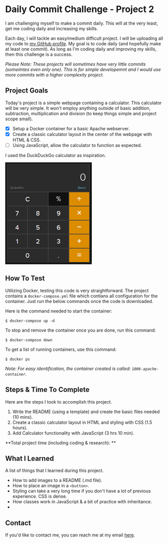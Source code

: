 # Daily Commit Challenge - Project 2

I am challenging myself to make a commit daily. This will at the very least, get me coding daily and increasing my skills. 

Each day, I will tackle an easy/medium difficult project. I will be uploading all my code to [my GitHub profile](https://github.com/willbushie). My goal is to code daily (and hopefully make at least one commit). As long as I'm coding daily and improving my skills, then this challenge is a success.

*Please Note: These projects will sometimes have very little commits (someimtes even only one). This is for simple developemnt and I would use more commits with a higher complexity project.*

## Project Goals

Today's project is a simple webpage containing a calculator. This calculator will be very simple. It won't employ anything outside of basic addition, subtraction, multiplication and division (to keep things simple and project scope small). 

- [x] Setup a Docker container for a basic Apache webserver.
- [x] Create a classic calculator layout in the center of the webpage with HTML & CSS.
- [ ] Using JavaScript, allow the calculator to function as expected.

I used the DuckDuckGo calculator as inspiration.

![Photo of the DuckDuckGo Calculator](resources/inspiration-calc.png)

## How To Test

Utilizing Docker, testing this code is very straightforward. The project contains a `docker-compose.yml` file which contians all configuration for the container. Just run the below commands once the code is downloaded. 

Here is the command needed to start the container:
```
$ docker-compose up -d
```

To stop and remove the container once you are done, run this command:
```
$ docker-compose down
```

To get a list of running containers, use this command: 
```
$ docker ps
```

*Note: For easy identification, the container created is called: `1006-apache-container`.*

## Steps & Time To Complete

Here are the steps I took to accomplish this project. 

1. Write the README (using a template) and create the basic files needed (10 mins).
2. Create a classic calculator layout in HTML and styling with CSS (1.5 hours).
3. Add Calculator functionality with JavaScript (3 hrs 10 min).

**Total project time (including coding & research): **

## What I Learned

A list of things that I learned during this project.

- How to add images to a README (.md file).
- How to place an image in a `<button>`.
- Styling can take a very long time if you don't have a lot of previous experience. CSS is dense.
- How classes work in JavaScript & a bit of practice with inheritance.
- 

## Contact

If you'd like to contact me, you can reach me at my email [here](mailto:willbushie@gmail.com).